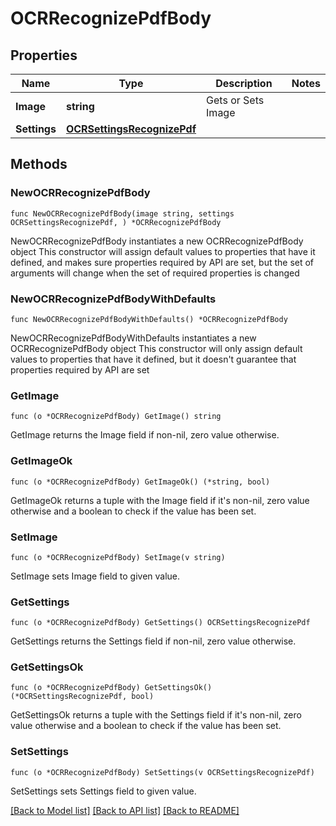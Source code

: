 # OCRRecognizePdfBody

## Properties

Name | Type | Description | Notes
------------ | ------------- | ------------- | -------------
**Image** | **string** | Gets or Sets Image | 
**Settings** | [**OCRSettingsRecognizePdf**](OCRSettingsRecognizePdf.md) |  | 

## Methods

### NewOCRRecognizePdfBody

`func NewOCRRecognizePdfBody(image string, settings OCRSettingsRecognizePdf, ) *OCRRecognizePdfBody`

NewOCRRecognizePdfBody instantiates a new OCRRecognizePdfBody object
This constructor will assign default values to properties that have it defined,
and makes sure properties required by API are set, but the set of arguments
will change when the set of required properties is changed

### NewOCRRecognizePdfBodyWithDefaults

`func NewOCRRecognizePdfBodyWithDefaults() *OCRRecognizePdfBody`

NewOCRRecognizePdfBodyWithDefaults instantiates a new OCRRecognizePdfBody object
This constructor will only assign default values to properties that have it defined,
but it doesn't guarantee that properties required by API are set

### GetImage

`func (o *OCRRecognizePdfBody) GetImage() string`

GetImage returns the Image field if non-nil, zero value otherwise.

### GetImageOk

`func (o *OCRRecognizePdfBody) GetImageOk() (*string, bool)`

GetImageOk returns a tuple with the Image field if it's non-nil, zero value otherwise
and a boolean to check if the value has been set.

### SetImage

`func (o *OCRRecognizePdfBody) SetImage(v string)`

SetImage sets Image field to given value.


### GetSettings

`func (o *OCRRecognizePdfBody) GetSettings() OCRSettingsRecognizePdf`

GetSettings returns the Settings field if non-nil, zero value otherwise.

### GetSettingsOk

`func (o *OCRRecognizePdfBody) GetSettingsOk() (*OCRSettingsRecognizePdf, bool)`

GetSettingsOk returns a tuple with the Settings field if it's non-nil, zero value otherwise
and a boolean to check if the value has been set.

### SetSettings

`func (o *OCRRecognizePdfBody) SetSettings(v OCRSettingsRecognizePdf)`

SetSettings sets Settings field to given value.



[[Back to Model list]](../README.md#documentation-for-models) [[Back to API list]](../README.md#documentation-for-api-endpoints) [[Back to README]](../README.md)


